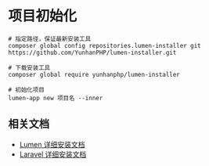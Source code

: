 # 项目初始化
````
# 指定路径，保证最新安装工具
composer global config repositories.lumen-installer git https://github.com/YunhanPHP/lumen-installer.git

# 下载安装工具
composer global require yunhanphp/lumen-installer

# 初始化项目
lumen-app new 项目名 --inner
````

## 相关文档
- [Lumen 详细安装文档](https://lumen.laravel.com/docs)
- [Laravel 详细安装文档](https://laravel.com/docs)
